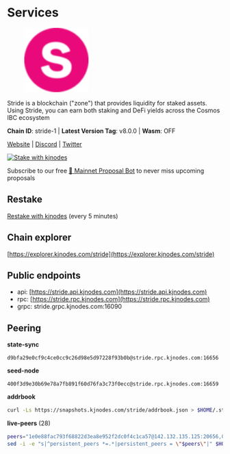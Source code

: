 # Services

<figure><img src="https://raw.githubusercontent.com/kj89/cosmos-images/main/logos/stride.png" width="150" alt=""><figcaption></figcaption></figure>

Stride is a blockchain ("zone") that provides liquidity for staked assets.  Using Stride, you can earn both staking and DeFi yields across the Cosmos IBC ecosystem

**Chain ID**: stride-1 | **Latest Version Tag**: v8.0.0 | **Wasm**: OFF

[Website](https://stride.zone) | [Discord](https://discord.gg/mzQZ8dAE7u) | [Twitter](https://twitter.com/stride_zone)

[![Stake with kjnodes](https://i.ibb.co/cr44Q8j/button-stake-with-kjnodes.png)](https://restake.app/stride/stridevaloper1j8gkhtllnp252l6g6zwzea30e7pvzqttr9768n)

Subscribe to our free [🤖 Mainnet Proposal Bot](https://t.me/kjnodes_proposal_bot) to never miss upcoming proposals

## Restake

[Restake with kjnodes](https://restake.app/stride/stridevaloper1j8gkhtllnp252l6g6zwzea30e7pvzqttr9768n) (every 5 minutes)
## Chain explorer
[https://explorer.kjnodes.com/stride](https://explorer.kjnodes.com/stride)

## Public endpoints

* api: [https://stride.api.kjnodes.com](https://stride.api.kjnodes.com)
* rpc: [https://stride.rpc.kjnodes.com](https://stride.rpc.kjnodes.com)
* grpc: stride.grpc.kjnodes.com:16090

## Peering

**state-sync**

```text
d9bfa29e0cf9c4ce0cc9c26d98e5d97228f93b0b@stride.rpc.kjnodes.com:16656
```

**seed-node**

```text
400f3d9e30b69e78a7fb891f60d76fa3c73f0ecc@stride.rpc.kjnodes.com:16659
```

**addrbook**
```bash
curl -Ls https://snapshots.kjnodes.com/stride/addrbook.json > $HOME/.stride/config/addrbook.json
```

**live-peers** (28)
```bash
peers="1e0e88fac793f68822d3ea8e952f2dc0f4c1ca57@142.132.135.125:20656,022fd83f945fe03f9155fced534c90b5ce8db979@65.109.23.238:36656,e1b058e5cfa2b836ddaa496b10911da62dcf182e@138.201.8.248:26656,d36ac7580cc8907a00b0add8c3b047caea6df4ed@107.155.67.202:26636,a7b4cf6f65138ba61518c2c45402da32dc8e28b7@88.99.164.158:21016,9854daeb5414cc415baaedc4cef000faf5e24f85@45.143.196.110:12256,5093547fdf0430143ac66b4ee55d80e6542a6c10@217.174.247.163:26656,e41dd510feb9e14df82ce0f4eab258fad78645ea@158.247.218.149:10002,ebc272824924ea1a27ea3183dd0b9ba713494f83@185.16.39.158:26886,df851b1226bd4c35e1dcba58b90e99821dcfb8a7@174.83.6.129:26656,05eec003db41d7ff47a317ef59f83e31bdca23c3@78.107.234.44:26656,69fc32ac94aa1ccbac270fa58370459e647c251f@5.9.66.9:26656,04b797b5a56fb939a97a3c7d9c3230d09b85e8d7@93.189.30.118:26656,1ec2a654e00e22279ee50f13f074f2bce7218681@15.235.114.194:10156,615ebc348998f7f050763dd0a9201e8f61e8fc07@35.210.78.199:26656,c938bcc723f004798750c3c533e8a6735f6d8363@38.146.3.122:12256,3023b940ec9a39661c95877cec99e17416dc2a17@51.89.6.150:21656,2254e6968e5c7ebc98ef5b79b388502fa44e10e1@5.161.134.44:26656,9731c3365c772b3bc4580de5708a33f22c6174ec@208.102.87.76:26656,5383a21cf2d5e513aea2c3e430133f31aa2e5d00@138.201.32.103:26656,c124ce0b508e8b9ed1c5b6957f362225659b5343@169.155.46.64:26656,6856de6f0c70a850db2b58deb43d568fced4a524@165.227.208.6:26656,44e797771bff124693e63a8ec331d42873cf2ae2@95.217.202.49:35656,cd680cc992983e5c8244b5529034a2e362e7a6d3@93.159.134.157:26656,18256dedf8f01bb65c5a0b9e1a8e80de5ea8f156@65.108.232.168:16656,8e4e1f1e087c76c71c64e477e95495833da82aa2@135.181.173.139:26656,5022b336c75b79270967cbf91321b3ed5cf83abb@34.173.31.167:26656,d9bfa29e0cf9c4ce0cc9c26d98e5d97228f93b0b@65.109.88.38:16656"
sed -i -e "s|^persistent_peers *=.*|persistent_peers = \"$peers\"|" $HOME/.stride/config/config.toml
```
